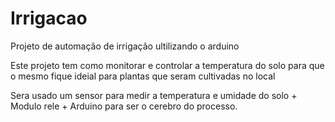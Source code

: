 # Irrigacao
Projeto de automação de irrigação ultilizando o arduino

Este projeto tem como monitorar e controlar a temperatura do solo para que o mesmo fique ideial para plantas que seram cultivadas no local

Sera usado um sensor para medir a temperatura e umidade do solo + Modulo rele  + Arduino para ser o cerebro do processo. 
